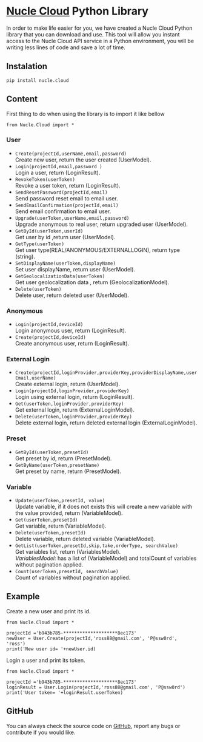 # [Nucle Cloud](https://nucle.cloud) Python Library

In order to make life easier for you, we have created a Nucle Cloud Python library that you can download and use.
This tool will allow you instant access to the Nucle Cloud API service in a Python environment, you will be writing less lines of code and save a lot of time.

 
## Instalation 

`pip install nucle.cloud`


## Content
First thing to do when using the library is to import it like bellow

`from Nucle.Cloud import *`

### User
- `Create(projectId,userName,email,password)`  
Create new user, return the user created (UserModel).  
-  `Login(projectId,email,password )`  
Login a user, return (LoginResult).  
- `RevokeToken(userToken)`  
 Revoke a user token, return  (LoginResult).  
- `SendResetPassword(projectId,email)`    
Send password reset email to email user.  
- `SendEmailConfirmation(projectId,email)`  
Send email confirmation to email user.  
- `Upgrade(userToken,userName,email,password)`  
Upgrade anonymous to real user, return upgraded user  (UserModel).  
- `GetById(userToken,userId)`  
Get user by id ,return user  (UserModel).  
- `GetType(userToken)`  
Get user type(REAL/ANONYMOUS/EXTERNALLOGIN), return type (string).  
- `SetDisplayName(userToken,displayName)`  
Set user displayName, return user  (UserModel).  
- `GetGeolocalizationData(userToken)`  
Get user geolocalization data , return (GeolocalizationModel).  
 - `Delete(userToken)`  
Delete user, return deleted user  (UserModel).  
 

### Anonymous 

    

 - `Login(projectId,deviceId)`  
Login anonymous user, return (LoginResult).  
 - `Create(projectId,deviceId)`  
Create anonymous user, return (LoginResult).  
### External Login

   
- `Create(projectId,loginProvider,providerKey,providerDisplayName,userEmail,userName)`  
Create external login, return (UserModel).   
- `Login(projectId,loginProvider,providerKey)`  
Login using external login, return (LoginResult).  
- `Get(userToken,loginProvider,providerKey)`  
Get external login, return (ExternalLoginModel).  
- `Delete(userToken,loginProvider,providerKey)`  
Delete external login, return deleted external login (ExternalLoginModel).  

### Preset
 - `GetById(userToken,presetId)`  
Get preset by id, return (PresetModel).  
 - `GetByName(userToken,presetName)`  
Get preset by name, return (PresetModel).  

### Variable

- `Update(userToken,presetId, value)`  
 Update variable, if it does not exists this will create a new variable with the value provided, return (VariableModel).  
- `Get(userToken,presetId)`  
 Get variable, return (VariableModel).   
- `Delete(userToken,presetId)`  
Delete variable, return deleted variable (VariableModel).  
- `GetList(userToken,presetId,skip,take,orderType, searchValue)`  
 Get variables list, return (VariablesModel).  
 *VariablesModel:* has a list of  (VariableModel) and totalCount of variables without pagination applied.  
- `Count(userToken,presetId, searchValue)`  
Count of variables without pagination applied.  

## Example

Create a new user and print its id.   
```
from Nucle.Cloud import *

projectId ='b943b785-********************8ec173'
newUser = User.Create(projectId,'ross88@gmail.com', 'P@ssw0rd', 'ross')
print('New user id= '+newUser.id)
```

Login a user and print its token.   
```
from Nucle.Cloud import *

projectId ='b943b785-********************8ec173'
loginResult = User.Login(projectId,'ross88@gmail.com', 'P@ssw0rd')
print('User token= '+loginResult.userToken)
```

## GitHub 

You can always check the source code on [GitHub](https://github.com/nuclecloud/python), report any bugs or contribute if you would like.

